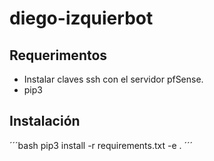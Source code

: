 # diego-izquierbot

## Requerimentos
- Instalar claves ssh con el servidor pfSense.
- pip3

## Instalación
´´´bash
pip3 install -r requirements.txt -e .
´´´
